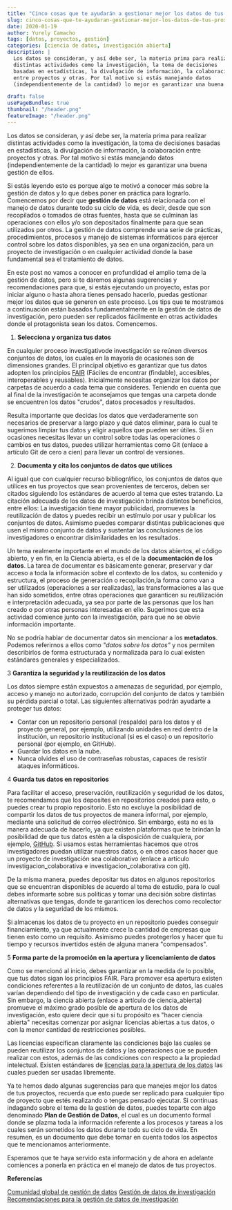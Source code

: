 ```yaml
---
title: "Cinco cosas que te ayudarán a gestionar mejor los datos de tus próximos proyectos"
slug: cinco-cosas-que-te-ayudaran-gestionar-mejor-los-datos-de-tus-proximos-proyectos
date: 2020-01-19
author: Yurely Camacho
tags: [datos, proyectos, gestión]
categories: [ciencia de datos, investigación abierta]
description: |
  Los datos se consideran, y así debe ser, la materia prima para realizar
  distintas actividades como la investigación, la toma de decisiones
  basadas en estadísticas, la divulgación de información, la colaboración
  entre proyectos y otras. Por tal motivo si estás manejando datos
  (independientemente de la cantidad) lo mejor es garantizar una buena gestión de ellos.

draft: false
usePageBundles: true
thumbnail: "/header.png"
featureImage: "/header.png"
---
```



<!-- # Cinco cosas que te ayudarán a gestionar mejor los datos de tus próximos proyectos -->
<!-- **Por Yurely Camacho**-->


Los datos se consideran, y así debe ser, la materia prima para realizar
distintas actividades como la investigación, la toma de decisiones
basadas en estadísticas, la divulgación de información, la colaboración
entre proyectos y otras. Por tal motivo si estás manejando datos
(independientemente de la cantidad) lo mejor es garantizar una buena gestión de ellos.

<!-- TEASER_END -->

Si estás leyendo esto es porque algo te motivó a conocer más sobre la
gestión de datos y lo que debes poner en práctica para lograrlo.
Comencemos por decir que **gestión de datos** está relacionada con el
manejo de datos durante todo su ciclo de vida, es decir, desde que son
recopilados o tomados de otras fuentes, hasta que se culminan las
operaciones con ellos y/o son depositados finalmente para que sean
utilizados por otros. La gestión de datos comprende una serie de prácticas, procedimientos,
procesos y manejo de sistemas informáticos para ejercer control sobre los
datos disponibles, ya sea en una organización, para un proyecto de
investigación o en cualquier actividad donde la base fundamental sea el
tratamiento de datos.

En este post no vamos a conocer en profundidad el amplio tema de
la gestión de datos, pero si te daremos algunas sugerencias y recomendaciones
para que, si estás ejecutando un proyecto, estas por iniciar alguno o
hasta ahora tienes pensado hacerlo, puedas gestionar mejor los datos que
se generen en este proceso. Los tips que te mostramos a continuación
están basados fundamentalmente en la gestión de datos de investigación,
pero pueden ser replicados fácilmente en otras actividades donde el
protagonista sean los datos. Comencemos.

1. **Selecciona y organiza tus datos**

En cualquier proceso investigativode investigación se reúnen diversos conjuntos de
datos, los cuales en la mayoría de ocasiones son de dimensiones grandes.
El principal objetivo es garantizar que tus datos adopten los principios
[FAIR](https://www.go-fair.org/fair-principles/) (Fáciles de encontrar
(findable), accesibles, interoperables y reusables). Inicialmente
necesitas organizar los datos por carpetas de acuerdo a cada tema que
consideres. Teniendo en cuenta que al final de la investigación te
aconsejamos que tengas una carpeta donde se encuentren los datos
"crudos", datos procesados y resultados.

Resulta importante que decidas los datos que verdaderamente son
necesarios de preservar a largo plazo y qué datos eliminar, para lo cual
te sugerimos limpiar tus datos y eligir aquellos que pueden ser útiles.
Si en ocasiones necesitas llevar un control sobre todas las operaciones
o cambios en tus datos, puedes utilizar herramientas como Git (enlace a
artículo Git de cero a cien) para llevar un control de versiones.

2. **Documenta y cita los conjuntos de datos que utilices**

Al igual que con cualquier recurso bibliográfico, los conjuntos de datos
que utilices en tus proyectos que sean provenientes de terceros, deben
ser citados siguiendo los estándares de acuerdo al tema que estes
tratando. La citación adecuada de los datos de investigación brinda
distintos beneficios, entre ellos: La investigación tiene mayor
publicidad, promueves la reutilización de datos y puedes recibir un
estímulo por usar y publicar los conjuntos de datos. Asimismo puedes
comparar distintas publicaciones que usen el mismo conjunto de datos y
sustentar las conclusiones de los investigadores o encontrar
disimilaridades en los resultados.

Un tema realmente importante en el mundo de los datos abiertos, el
código abierto, y en fin, en la Ciencia abierta, es el de la
**documentación de los datos**. La tarea de documentar es básicamente
generar, preservar y dar acceso a toda la información sobre el contexto
de los datos, su contenido y estructura, el proceso de generación o
recopilación,la forma como van a ser utilizados (operaciones a ser
realizadas), las transformaciones a las que han sido sometidos, entre
otras operaciones que garanticen su reutilización e interpretación
adecuada, ya sea por parte de las personas que los han creado o por
otras personas interesadas en ello. Sugerimos que esta actividad
comience junto con la investigación, para que no se obvie información
importante.

No se podría hablar de documentar datos sin mencionar a los
**metadatos**. Podemos referirnos a ellos como *"datos sobre los datos"*
y nos permiten describirlos de forma estructurada y normalizada para lo
cual existen estándares generales y especializados.

3 **Garantiza la seguridad y la reutilización de los datos**

Los datos siempre están expuestos a amenazas de seguridad, por ejemplo,
acceso y manejo no autorizado, corrupción del conjunto de datos y
también su pérdida parcial o total. Las siguientes alternativas podrán
ayudarte a proteger tus datos:

- Contar con un repositorio personal (respaldo) para los datos y el
  proyecto general, por ejemplo, utilizando unidades en red dentro de la
  institución, un repositorio institucional (si es el caso) o un
  repositorio personal (por ejemplo, en GitHub).
- Guardar los datos en la nube.
- Nunca olvides el uso de contraseñas robustas, capaces de resistir
  ataques informáticos.

4 **Guarda tus datos en repositorios**

Para facilitar el acceso, preservación, reutilización y seguridad de los
datos, te recomendamos que los deposites en repositorios creados para
esto, o puedes crear tu propio repositorio. Esto no excluye la
posibilidad de compartir los datos de tus proyectos de manera informal,
por ejemplo, mediante una solicitud de correo electrónico. Sin embargo,
esta no es la manera adecuada de hacerlo, ya que existen plataformas que
te brindan la posibilidad de que tus datos estén a la disposición de
cualquiera, por ejemplo, [GitHub](https://github.com/). Si usamos estas
herramientas hacemos que otros investigadores puedan utilizar nuestros
datos, o en otros casos hacer que un proyecto de investigación sea
colaborativo (enlace a artículo investigacion_colaborativa e
investigacion_colaborativa con git).

De la misma manera, puedes depositar tus datos en algunos repositorios
que se encuentran disponibles de acuerdo al tema de estudio, para lo
cual debes informarte sobre sus políticas y tomar una decisión sobre
distintas alternativas que tengas, donde te garanticen los derechos como
recolector de datos y la seguridad de los mismos.

Si almacenas los datos de tu proyecto en un repositorio puedes conseguir
financiamiento, ya que actualmente crece la cantidad de empresas que
tienen esto como un requisito. Asimismo puedes protegerlos y hacer que
tu tiempo y recursos invertidos estén de alguna manera "compensados".

5 **Forma parte de la promoción en la apertura y licenciamiento de datos**

Como se mencionó al inicio, debes garantizar en la medida de lo posible,
que tus datos sigan los principios FAIR. Para promover esa apertura
existen condiciones referentes a la reutilización de un conjunto de
datos, las cuales varían dependiendo del tipo de investigación y de cada
caso en particular. Sin embargo, la ciencia abierta (enlace a artículo
de ciencia_abierta) promueve el máximo grado posible de apertura de los
datos de investigación, esto quiere decir que si tu propósito es "hacer
ciencia abierta" necesitas comenzar por asignar licencias abiertas a tus
datos, o con la menor cantidad de restricciones posibles.

Las licencias especifican claramente las condiciones bajo las cuales se
pueden reutilizar los conjuntos de datos y las operaciones que se pueden
realizar con estos, además de las condiciones con respecto a la
propiedad intelectual. Existen estándares de
[licencias para la apertura de los datos](https://help.data.world/hc/en-us/articles/115006114287-Common-license-types-for-datasets)
las cuales pueden ser usadas libremente.

Ya te hemos dado algunas sugerencias para que manejes mejor los datos de
tus proyectos, recuerda que esto puede ser replicado para cualquier tipo
de proyecto que estés realizando o tengas pensado ejecutar. Si continuas
indagando sobre el tema de la gestión de datos, puedes toparte con algo
denominado **Plan de Gestión de Datos**, el cual es un documento formal
donde se plazma toda la información referente a los procesos y tareas a
los cuales serán sometidos los datos durante todo su ciclo de vida. En
resumen, es un documento que debe tomar en cuenta todos los aspectos que
te mencionamos anteriormente.

Esperamos que te haya servido esta información y de ahora en adelante
comiences a ponerla en práctica en el manejo de datos de tus proyectos.

**Referencias**

[Comunidad global de gestión de datos](https://dama.org/)
[Gestión de datos de investigación](https://biblioguias.cepal.org/c.php?g=495473&p=3390849)
[Recomendaciones para la gestión de datos de investigación](http://digital.csic.es/bitstream/10261/173801/1/Maredata-recomendaciones-ESP.pdf)
